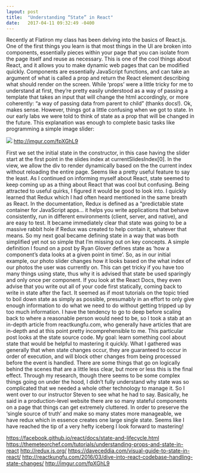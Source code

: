 ```yaml
---
layout: post
title:  "Understanding “State” in React"
date:   2017-04-11 09:32:49 -0400
---
```




Recently at Flatiron my class has been delving into the basics of React.js. One of the first things you learn is that most things in the UI are broken into components, essentially pieces within your page that you can isolate from the page itself and reuse as necessary. This is one of the cool things about React, and it allows you to make dynamic web pages that can be modified quickly. Components are essentially JavaScript functions, and can take an argument of what is called a prop and return the React element describing what should render on the screen. 
	While ‘props’ were a little tricky for me to understand at first, they’re pretty easily understood as a way of passing a template that takes an input that will change the html accordingly, or more coherently: “a way of passing data from parent to child” (thanks docs!). Ok, makes sense. However, things got a little confusing when we got to state. In our early labs we were told to think of state as a prop that will be changed in the future. This explanation was enough to complete basic tasks like programming a simple image slider: 

![](http://imgur.com/fpXGhL9) http://imgur.com/fpXGhL9

First we set the initial state in the constructor, in this case having the slider start at the first point in the slides index at currentSlidesIndex[0]. In the view, we allow the div to render dynamically based on the the current index without reloading the entire page. Seems like a pretty useful feature to say the least. 
	As I continued on informing myself about React, state seemed to keep coming up as a thing about React that was cool but confusing. Being attracted to useful quirks, I figured it would be good to look into. I quickly learned that Redux which I had often heard mentioned in the same breath as React. In the documentation, Redux is defined as a “predictable state container for JavaScript apps… it helps you write applications that behave consistently, run in different environments (client, server, and native), and are easy to test. It became immediately clear that state was going to be a massive rabbit hole if Redux was created to help contain it, whatever that means. So my next goal became defining state in a way that was both simplified yet not so simple that I’m missing out on key concepts. 
	A simple definition I found on a post by Ryan Glover defines state as ‘how a component’s data looks at a given point in time’. So, as in our initial example, our photo slider changes how it looks based on the what index of our photos the user was currently on. This can get tricky if you have too many things using state, thus why it is advised that state be used sparingly and only once per component. If you look at the React Docs, they even advise that you write out all of your code first statically, coming back to write in state after the fact.
 It seemed as if most tutorials on the topic tried to boil down state as simply as possible, presumably in an effort to only give enough information to do what we need to do without getting tripped up by too much information. I have the tendency to go to deep before scaling back to where a reasonable person would need to be, so I took a stab at an in-depth article from reactkungfu.com, who generally have articles that are in-depth and at this point pretty incomprehensible to me. This particular post looks at the state source code. My goal: learn something cool about state that would be helpful to mastering it quickly. 
What I gathered was generally that when state changes occur, they are guaranteed to occur in order of execution, and will block other changes from being processed before the event is handled. There are some things that go on logically behind the scenes that are a little less clear, but more or less this is the final effect. 
Through my research, though there seems to be some complex things going on under the hood, I didn’t fully understand why state was so complicated that we needed a whole other technology to manage it. So I went over to our instructor Steven to see what he had to say. Basically, he said in a production-level website there are so many stateful components on a page that things can get extremely cluttered. In order to preserve the ‘single source of truth’ and make so many states more manageable, we have redux which in essence creates one large single state. Seems like I have reached the tip of a very hefty iceberg I look forward to mastering!

https://facebook.github.io/react/docs/state-and-lifecycle.html 
https://themeteorchef.com/tutorials/understanding-props-and-state-in-react
http://redux.js.org/ 
https://daveceddia.com/visual-guide-to-state-in-react/ 
http://reactkungfu.com/2016/03/dive-into-react-codebase-handling-state-changes/ 
http://imgur.com/fpXGhL9

